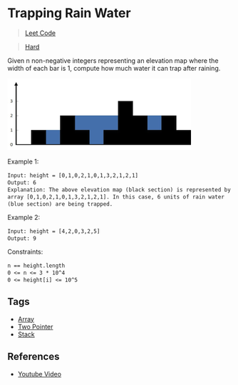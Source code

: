 # Trapping Rain Water

> [Leet Code](https://leetcode.com/problems/trapping-rain-water/)

> [Hard](../.difficulty/Hard.md)

Given n non-negative integers representing an elevation map where the width of each bar is 1, compute how much water it can trap after raining.

![Example Image](./images/example.png)

Example 1:

```
Input: height = [0,1,0,2,1,0,1,3,2,1,2,1]
Output: 6
Explanation: The above elevation map (black section) is represented by array [0,1,0,2,1,0,1,3,2,1,2,1]. In this case, 6 units of rain water (blue section) are being trapped.
```

Example 2:

```
Input: height = [4,2,0,3,2,5]
Output: 9
```

Constraints:

```
n == height.length
0 <= n <= 3 * 10^4
0 <= height[i] <= 10^5
```

## Tags

- [Array](../.tags/Array.md)
- [Two Pointer](../.tags/TwoPointer.md)
- [Stack](../.tags/Stack.md)

## References

- [Youtube Video](https://www.youtube.com/watch?v=XqTBrQYYUcc)
